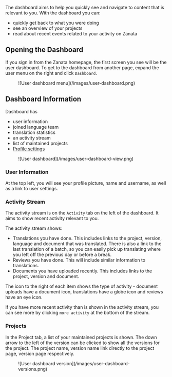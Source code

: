 The dashboard aims to help you quickly see and navigate to content that is relevant to you. With the dashboard you can:

 - quickly get back to what you were doing
 - see an overview of your projects
 - read about recent events related to your activity on Zanata

## Opening the Dashboard

If you sign in from the Zanata homepage, the first screen you see will be the user dashboard. To get to the dashboard from another page, expand the user menu on the right and click `Dashboard`.
 <figure>
   ![User dashboard menu](/images/user-dashboard.png)
 </figure>

## Dashboard Information

Dashboard has 

- user information
- joined language team
- translation statistics
- an activity stream 
- list of maintained projects
- [Profile settings](user-guide/account/account-settings)
 <figure>
   ![User dashboard](/images/user-dashboard-view.png)
 </figure>

### User Information

At the top left, you will see your profile picture, name and username, as well as a link to user settings.

### Activity Stream

The activity stream is on the `Activity` tab on the left of the dashboard. It aims to show recent activity relevant to you.

The activity stream shows:

 - Translations you have done. This includes links to the project, version, language and document that was translated. There is also a link to the last translation of a batch, so you can easily pick up translating where you left off the previous day or before a break.
 - Reviews you have done. This will include similar information to translations.
 - Documents you have uploaded recently. This includes links to the project, version and document.

The icon to the right of each item shows the type of activity - document uploads have a document icon, translations have a globe icon and reviews have an eye icon.

If you have more recent activity than is shown in the activity stream, you can see more by clicking `more activity` at the bottom of the stream.

### Projects

In the Project tab, a list of your maintained projects is shown. The down arrow to the left of the version can be clicked to show all the versions for the project. The project name, version name link directly to the project page, version page respectively.
<figure>
   ![User dashboard version](/images/user-dashboard-versions.png)
</figure>
